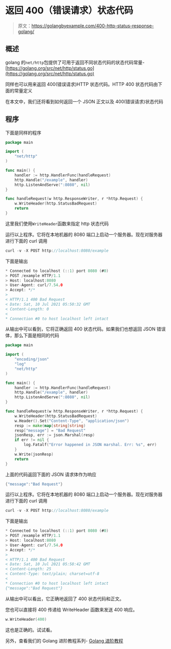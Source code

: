 # 返回 400（错误请求）状态代码

> 原文：<https://golangbyexample.com/400-http-status-response-golang/>

## **概述**

golang 的`net/http`包提供了可用于返回不同状态代码的状态代码常量-[https://golang.org/src/net/http/status.go](https://golang.org/src/net/http/status.go)

同样也可以用来返回 400(错误请求)HTTP 状态代码。HTTP 400 状态代码由下面的常量定义

在本文中，我们还将看到如何返回一个 JSON 正文以及 400(错误请求)状态代码

## **程序**

下面是同样的程序

```go
package main

import (
	"net/http"
)

func main() {
	handler := http.HandlerFunc(handleRequest)
	http.Handle("/example", handler)
	http.ListenAndServe(":8080", nil)
}

func handleRequest(w http.ResponseWriter, r *http.Request) {
	w.WriteHeader(http.StatusBadRequest)
	return
}
```

这里我们使用`WriteHeader`函数来指定 http 状态代码

运行以上程序。它将在本地机器的 8080 端口上启动一个服务器。现在对服务器进行下面的 curl 调用

```go
curl -v -X POST http://localhost:8080/example
```

下面是输出

```go
* Connected to localhost (::1) port 8080 (#0)
> POST /example HTTP/1.1
> Host: localhost:8080
> User-Agent: curl/7.54.0
> Accept: */*
> 
< HTTP/1.1 400 Bad Request
< Date: Sat, 10 Jul 2021 05:50:32 GMT
< Content-Length: 0
< 
* Connection #0 to host localhost left intact
```

从输出中可以看到，它将正确返回 400 状态代码。如果我们也想返回 JSON 错误体，那么下面是相同的代码

```go
package main

import (
	"encoding/json"
	"log"
	"net/http"
)

func main() {
	handler := http.HandlerFunc(handleRequest)
	http.Handle("/example", handler)
	http.ListenAndServe(":8080", nil)
}

func handleRequest(w http.ResponseWriter, r *http.Request) {
	w.WriteHeader(http.StatusBadRequest)
	w.Header().Set("Content-Type", "application/json")
	resp := make(map[string]string)
	resp["message"] = "Bad Request"
	jsonResp, err := json.Marshal(resp)
	if err != nil {
		log.Fatalf("Error happened in JSON marshal. Err: %s", err)
	}
	w.Write(jsonResp)
	return
}
```

上面的代码返回下面的 JSON 请求体作为响应

```go
{"message":"Bad Request"}
```

运行以上程序。它将在本地机器的 8080 端口上启动一个服务器。现在对服务器进行下面的 curl 调用

```go
curl -v -X POST http://localhost:8080/example
```

下面是输出

```go
* Connected to localhost (::1) port 8080 (#0)
> POST /example HTTP/1.1
> Host: localhost:8080
> User-Agent: curl/7.54.0
> Accept: */*
> 
< HTTP/1.1 400 Bad Request
< Date: Sat, 10 Jul 2021 05:58:42 GMT
< Content-Length: 25
< Content-Type: text/plain; charset=utf-8
< 
* Connection #0 to host localhost left intact
{"message":"Bad Request"}
```

从输出中可以看出，它正确地返回了 400 状态代码和正文。

您也可以直接将 400 传递给 WriteHeader 函数来发送 400 响应。

```go
w.WriteHeader(400)
```

这也是正确的。试试看。

另外，查看我们的 Golang 进阶教程系列- [Golang 进阶教程](https://golangbyexample.com/golang-comprehensive-tutorial/)